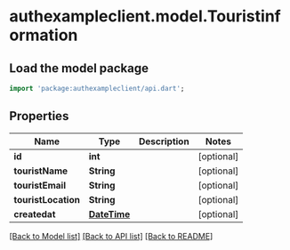 # authexampleclient.model.Touristinformation

## Load the model package
```dart
import 'package:authexampleclient/api.dart';
```

## Properties
Name | Type | Description | Notes
------------ | ------------- | ------------- | -------------
**id** | **int** |  | [optional] 
**touristName** | **String** |  | [optional] 
**touristEmail** | **String** |  | [optional] 
**touristLocation** | **String** |  | [optional] 
**createdat** | [**DateTime**](DateTime.md) |  | [optional] 

[[Back to Model list]](../README.md#documentation-for-models) [[Back to API list]](../README.md#documentation-for-api-endpoints) [[Back to README]](../README.md)


